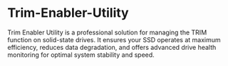 # Trim-Enabler-Utility
Trim Enabler Utility is a professional solution for managing the TRIM function on solid-state drives. It ensures your SSD operates at maximum efficiency, reduces data degradation, and offers advanced drive health monitoring for optimal system stability and speed.
